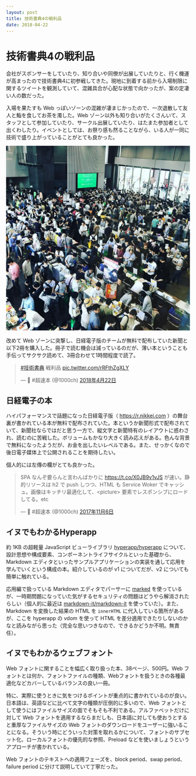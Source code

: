 ```yaml
---
layout: post
title: 技術書典4の戦利品
date: 2018-04-22
---
```


# 技術書典4の戦利品

会社がスポンサーをしていたり、知り合いや同僚が出展していたりと、行く機運が高まったので技術書典4に初参戦してきた。現地に到着する前から入場制限に関するツイートを観測していて、混雑具合が心配な状態で向かったが、案の定凄い人の数だった。

入場を果たすも Web っぽいゾーンの混雑が凄まじかったので、一次退散して友人と鮨を食してお茶を濁した。Web ゾーン以外も知り合いがたくさんいて、スタッフとして参加していたり、サークル出展していたり、はたまた参加者として出くわしたり。イベントとしては、お祭り感も然ることながら、いる人が一同に技術で盛り上がっていることがとても良かった。

![''](/img/posts/2018/techbookfest-vol4/crowd.jpg)

改めて Web ゾーンに突撃し、日経電子版のチームが無料で配布していた新聞と以下2冊を購入した。冊子で読む機会は減っているのだが、薄い本ということも手伝ってサクサク読めて、3冊合わせて1時間程度で読了。

<blockquote class="twitter-tweet" data-conversation="none" data-lang="ja"><p lang="ja" dir="ltr"><a href="https://twitter.com/hashtag/%E6%8A%80%E8%A1%93%E6%9B%B8%E5%85%B8?src=hash&amp;ref_src=twsrc%5Etfw">#技術書典</a> 戦利品 <a href="https://t.co/rRFthZgXLY">pic.twitter.com/rRFthZgXLY</a></p>&mdash; 🍵 #超速本 (@1000ch) <a href="https://twitter.com/1000ch/status/987938640348135424?ref_src=twsrc%5Etfw">2018年4月22日</a></blockquote>

## 日経電子の本

ハイパフォーマンスで話題になった日経電子版（ https://r.nikkei.com ）の舞台裏が書かれている本が無料で配布されていた。本というか新聞形式で配布されていて、新聞社ならではだと思う一方で、縦文字と新聞特有のレイアウトに惑わされ、読むのに苦戦した。ボリュームもかなり大きく読み応えがある。色んな背景で無料になったようだが、お金を出したいレベルである。また、せっかくなので後日電子媒体上で公開されることを期待したい。

個人的には左傳の欄がとても良かった。

<blockquote class="twitter-tweet" data-lang="ja"><p lang="ja" dir="ltr">SPA なんぞ要らんと言わんばかりに <a href="https://t.co/X0JB9v1vJS">https://t.co/X0JB9v1vJS</a> が速い。静的リソースは h2 で push しつつ、HTML も Service Woker でキャッシュ。画像はキッチリ最適化して、&lt;picture&gt; 要素でレスポンシブにロードしてる。etc</p>&mdash; 🍵 #超速本 (@1000ch) <a href="https://twitter.com/1000ch/status/927538889752961026?ref_src=twsrc%5Etfw">2017年11月6日</a></blockquote>

## イヌでもわかるHyperapp

約 1KB の超軽量 JavaScript ビューライブラリ [hyperapp/hyperapp](https://github.com/hyperapp/hyperapp) について、設計思想や構成要素、コンポーネントライフサイクルといった基礎から、Markdown エディタといったサンプルアプリケーションの実装を通して応用を学んでいくという構成の本。紹介しているのが v1 についてだが、v2 についても簡単に触れている。

応用編で扱っている Markdown エディタでパーサーに [marked](https://marked.js.org) を使っているが、一時期問題になっていた気がするセキュリティの問題はどうやら解消されたらしい（個人的に最近は [markdown-it/markdown-it](https://github.com/markdown-it/markdown-it) を使っていた）。また、Markdown を変換した結果の HTML を `innerHTML` に代入している箇所があるが、ここを hyperapp の vdom を使って HTML を差分適用できたりしないのかなと読みながら思った（完全な思いつきなので、できるかどうか不明。無責任）。

## イヌでもわかるウェブフォント

Web フォントに関することを幅広く取り扱った本、38ページ、500円。Web フォントとは何か、フォントファイルの種類、Webフォントを扱うときの各種最適化などカバーしているバランスの良い一冊。

特に、実際に使うときに気をつけるポイントが重点的に書かれているのが良い。日本語は、英語などに比べて文字の種類が圧倒的に多いので、Web フォントとして使うにはファイルサイズの面でそもそも不利である。アルファベットだけに対して Web フォントを適用するならまだしも、日本語に対しても使おうとすると重厚なファイルサイズの Web フォントのダウンロードをユーザーに強いることになる。そういう時にどういった対策を取れるかについて、フォントのサブセット化、ローカルフォントの優先的な参照、Preload などを使いましょうというアプローチが書かれている。

Web フォントのテキストへの適用フェーズを、block period、swap period、failure period に分けて説明していて丁寧だった。
